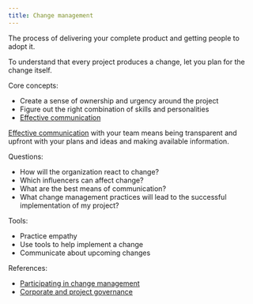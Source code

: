 ```yaml
---
title: Change management
---
```

The process of delivering your complete product and getting people to adopt it.

To understand that every project produces a change, let you plan for the change itself.

Core concepts:
- Create a sense of ownership and urgency around the project
- Figure out the right combination of skills and personalities
- [Effective communication](danielesalvatore/project-management/project-execution/effective-communication/effective-communication.md) 

[Effective communication](danielesalvatore/project-management/project-execution/effective-communication/effective-communication.md) with your team means being transparent and upfront with your plans and ideas and making available information. 

Questions:
- How will the organization react to change?
- Which influencers can affect change?
- What are the best means of communication?
- What change management practices will lead to the successful implementation of my project?

Tools:
- Practice empathy
- Use tools to help implement a change
- Communicate about upcoming changes

References:
- [Participating in change management](danielesalvatore/project-management/foundations-of-project-management/organisational-structure-and-culture/change-management/participating-in-change-management.md)
- [Corporate and project governance](danielesalvatore/project-management/foundations-of-project-management/organisational-structure-and-culture/change-management/corporate-and-project-governance.md)